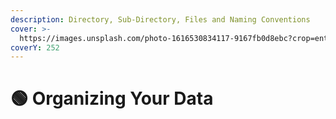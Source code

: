 ```yaml
---
description: Directory, Sub-Directory, Files and Naming Conventions
cover: >-
  https://images.unsplash.com/photo-1616530834117-9167fb0d8ebc?crop=entropy&cs=srgb&fm=jpg&ixid=M3wxOTcwMjR8MHwxfHNlYXJjaHwzfHxvcmdhbml6aW5nfGVufDB8fHx8MTY4OTU5ODk5NHww&ixlib=rb-4.0.3&q=85
coverY: 252
---
```


# 🟢 Organizing Your Data

